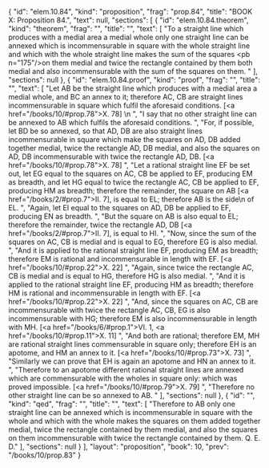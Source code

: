 {
  "id": "elem.10.84",
  "kind": "proposition",
  "frag": "prop.84",
  "title": "BOOK X: Proposition 84.",
  "text": null,
  "sections": [
    {
      "id": "elem.10.84.theorem",
      "kind": "theorem",
      "frag": "",
      "title": "",
      "text": [
        "To a straight line which produces with a medial area a medial whole only one straight line can be annexed which is incommensurable in square with the whole straight line and which with the whole straight line makes the sum of the squares <pb n=\"175\"/>on them medial and twice the rectangle contained by them both medial and also incommensurable with the sum of the squares on them. "
      ],
      "sections": null
    },
    {
      "id": "elem.10.84.proof",
      "kind": "proof",
      "frag": "",
      "title": "",
      "text": [
        "Let AB be the straight line which produces with a medial area a medial whole, and BC an annex to it; therefore AC, CB are straight lines incommensurable in square which fulfil the aforesaid conditions. [<a href=\"/books/10/#prop.78\">X. 78</a>] \n      ",
        "I say that no other straight line can be annexed to AB which fulfils the aforesaid conditions. ",
        "For, if possible, let BD be so annexed, so that AD, DB are also straight lines incommensurable in square which make the squares on AD, DB added together medial, twice the rectangle AD, DB medial, and also the squares on AD, DB incommensurable with twice the rectangle AD, DB. [<a href=\"/books/10/#prop.78\">X. 78</a>] ",
        "Let a rational straight line EF be set out, let EG equal to the squares on AC, CB be applied to EF, producing EM as breadth, and let HG equal to twice the rectangle AC, CB be applied to EF, producing HM as breadth; therefore the remainder, the square on AB [<a href=\"/books/2/#prop.7\">II. 7</a>], is equal to EL; therefore AB is the <quote>side</quote>\n of EL. ",
        "Again, let EI equal to the squares on AD, DB be applied to EF, producing EN as breadth. ",
        "But the square on AB is also equal to EL; therefore the remainder, twice the rectangle AD, DB [<a href=\"/books/2/#prop.7\">II. 7</a>], is equal to HI. ",
        "Now, since the sum of the squares on AC, CB is medial and is equal to EG, therefore EG is also medial. ",
        "And it is applied to the rational straight line EF, producing EM as breadth; therefore EM is rational and incommensurable in length with EF. [<a href=\"/books/10/#prop.22\">X. 22</a>] ",
        "Again, since twice the rectangle AC, CB is medial and is equal to HG, therefore HG is also medial. ",
        "And it is applied to the rational straight line EF, producing HM as breadth; therefore HM is rational and incommensurable in length with EF. [<a href=\"/books/10/#prop.22\">X. 22</a>] ",
        "And, since the squares on AC, CB are incommensurable with twice the rectangle AC, CB, EG is also incommensurable with HG; therefore EM is also incommensurable in length with MH. [<a href=\"/books/6/#prop.1\">VI. 1</a>, <a href=\"/books/10/#prop.11\">X. 11</a>] ",
        "And both are rational; therefore EM, MH are rational straight lines commensurable in square only; therefore EH is an apotome, and HM an annex to it. [<a href=\"/books/10/#prop.73\">X. 73</a>] ",
        "Similarly we can prove that EH is again an apotome and HN an annex to it. ",
        "Therefore to an apotome different rational straight lines are annexed which are commensurable with the wholes in square only: which was proved impossible. [<a href=\"/books/10/#prop.79\">X. 79</a>] ",
        "Therefore no other straight line can be so annexed to AB. "
      ],
      "sections": null
    },
    {
      "id": "",
      "kind": "qed",
      "frag": "",
      "title": "",
      "text": [
        "Therefore to AB only one straight line can be annexed which is incommensurable in square with the whole and which with the whole makes the squares on them added together medial, twice the rectangle contained by them medial, and also the squares on them incommensurable with twice the rectangle contained by them. Q. E. D."
      ],
      "sections": null
    }
  ],
  "layout": "proposition",
  "book": 10,
  "prev": "/books/10/prop.83"
}
